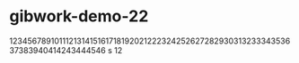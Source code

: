 # gibwork-demo-22
12345678910111213141516171819202122232425262728293031323334353637383940414243444546
s
12
